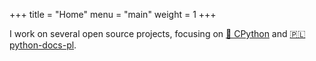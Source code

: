 +++
title = "Home"
menu = "main"
weight = 1
+++

I work on several open source projects, focusing on
[🐍 CPython](https://github.com/python/cpython)
and [🇵🇱 python-docs-pl](https://github.com/python/python-docs-pl).


<!-- For verification on mastodon -->
<a rel="me" href="https://mastodon.social/@stanfromireland"></a>
